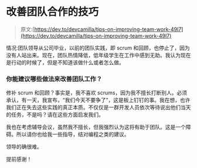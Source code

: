 # 改善团队合作的技巧

> 原文:[https://dev.to/devcamilla/tips-on-improving-team-work-49l7](https://dev.to/devcamilla/tips-on-improving-team-work-49l7)

情况:团队领导从公司毕业，以前的团队实践，即 scrum 和回顾，也停止了，因为没有人站出来。现在，团队热情降低，低年级学生在工作中感到无助。我认为现在是行动的时候了，但是不知道该做什么或者怎么做。

### [](#what-practices-can-you-advice-to-improve-team-work)你能建议哪些做法来改善团队工作？

修补 scrum 和回顾？事实是，我不喜欢 scrums，因为我不擅长打断别人。必须承认，有一天，我宣布，“我们今天不要争了”，这是板上钉钉的事。我在想，也许我们正在失去这些实践的真正本质。不仅仅是一群开发人员依次等待说出他们当天的任务，不是吗？请在这些方面启发我们。

我也在考虑辅导会议，虽然我不擅长，但我强烈认为这将有助于团队。这是一个障碍。所以请你也给我一些指导，结对编程之类的建议。

领导的确很难。

提前感谢！